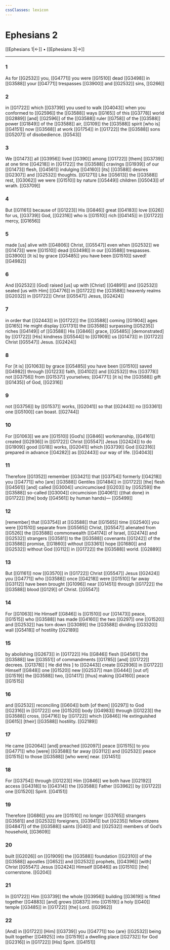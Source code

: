 ```yaml
---
cssClasses: lexicon
---
```


# Ephesians 2

[[Ephesians 1|←]] • [[Ephesians 3|→]]

---

### 1
As for [[G2532]] you, [[G4771]] you were [[G1510]] dead [[G3498]] in [[G3588]] your [[G4771]] trespasses [[G3900]] and [[G2532]] sins, [[G266]]

### 2
in [[G1722]] which [[G3739]] you used to walk [[G4043]] when you conformed to [[G2596]] the [[G3588]] ways [[G165]] of this [[G3778]] world [[G2889]] [and] [[G2596]] of the [[G3588]] ruler [[G758]] of the [[G3588]] power [[G1849]] of the [[G3588]] air, [[G109]] the [[G3588]] spirit [who is] [[G4151]] now [[G3568]] at work [[G1754]] in [[G1722]] the [[G3588]] sons [[G5207]] of disobedience. [[G543]]

### 3
We [[G1473]] all [[G3956]] lived [[G390]] among [[G1722]] [them] [[G3739]] at one time [[G4218]] in [[G1722]] the [[G3588]] cravings [[G1939]] of our [[G1473]] flesh, [[G4561]] indulging [[G4160]] [its] [[G3588]] desires [[G2307]] and [[G2532]] thoughts. [[G1271]] Like [[G5613]] the [[G3588]] rest, [[G3062]] we were [[G1510]] by nature [[G5449]] children [[G5043]] of wrath. [[G3709]]

### 4
But [[G1161]] because of [[G1223]] His [[G846]] great [[G4183]] love [[G26]] for us, [[G3739]] God, [[G2316]] who is [[G1510]] rich [[G4145]] in [[G1722]] mercy, [[G1656]]

### 5
made [us] alive with [[G4806]] Christ, [[G5547]] even when [[G2532]] we [[G1473]] were [[G1510]] dead [[G3498]] in our [[G3588]] trespasses. [[G3900]] [It is] by grace [[G5485]] you have been [[G1510]] saved! [[G4982]]

### 6
And [[G2532]] [God] raised [us] up with [Christ] [[G4891]] and [[G2532]] seated [us with Him] [[G4776]] in [[G1722]] the [[G3588]] heavenly realms [[G2032]] in [[G1722]] Christ [[G5547]] Jesus, [[G2424]]

### 7
in order that [[G2443]] in [[G1722]] the [[G3588]] coming [[G1904]] ages [[G165]] He might display [[G1731]] the [[G3588]] surpassing [[G5235]] riches [[G4149]] of [[G3588]] His [[G846]] grace, [[G5485]] [demonstrated] by [[G1722]] [His] kindness [[G5544]] to [[G1909]] us [[G1473]] in [[G1722]] Christ [[G5547]] Jesus. [[G2424]]

### 8
For [it is] [[G1063]] by grace [[G5485]] you have been [[G1510]] saved [[G4982]] through [[G1223]] faith, [[G4102]] and [[G2532]] this [[G3778]] not [[G3756]] from [[G1537]] yourselves; [[G4771]] [it is] the [[G3588]] gift [[G1435]] of God, [[G2316]]

### 9
not [[G3756]] by [[G1537]] works, [[G2041]] so that [[G2443]] no [[G3361]] one [[G5100]] can boast. [[G2744]]

### 10
For [[G1063]] we are [[G1510]] [God’s] [[G846]] workmanship, [[G4161]] created [[G2936]] in [[G1722]] Christ [[G5547]] Jesus [[G2424]] to do [[G1909]] good [[G18]] works, [[G2041]] which [[G3739]] God [[G2316]] prepared in advance [[G4282]] as [[G2443]] our way of life. [[G4043]]

### 11
Therefore [[G1352]] remember [[G3421]] that [[G3754]] formerly [[G4218]] you [[G4771]] who [are] [[G3588]] Gentiles [[G1484]] in [[G1722]] [the] flesh [[G4561]] [and] called [[G3004]] uncircumcised [[G203]] by [[G5259]] the [[G3588]] so-called [[G3004]] circumcision [[G4061]] ({that done} in [[G1722]] [the] body [[G4561]] by human hands)— [[G5499]]

### 12
[remember] that [[G3754]] at [[G3588]] that [[G1565]] time [[G2540]] you were [[G1510]] separate from [[G5565]] Christ, [[G5547]] alienated from [[G526]] the [[G3588]] commonwealth [[G4174]] of Israel, [[G2474]] and [[G2532]] strangers [[G3581]] to the [[G3588]] covenants [[G1242]] of the [[G3588]] promise, [[G1860]] without [[G3361]] hope [[G1680]] and [[G2532]] without God [[G112]] in [[G1722]] the [[G3588]] world. [[G2889]]

### 13
But [[G1161]] now [[G3570]] in [[G1722]] Christ [[G5547]] Jesus [[G2424]] you [[G4771]] who [[G3588]] once [[G4218]] were [[G1510]] far away [[G3112]] have been brought [[G1096]] near [[G1451]] through [[G1722]] the [[G3588]] blood [[G129]] of Christ. [[G5547]]

### 14
For [[G1063]] He Himself [[G846]] is [[G1510]] our [[G1473]] peace, [[G1515]] who [[G3588]] has made [[G4160]] the two [[G297]] one [[G1520]] and [[G2532]] has torn down [[G3089]] the [[G3588]] dividing [[G3320]] wall [[G5418]] of hostility [[G2189]]

### 15
by abolishing [[G2673]] in [[G1722]] His [[G846]] flesh [[G4561]] the [[G3588]] law [[G3551]] of commandments [[G1785]] [and] [[G1722]] decrees. [[G1378]] [ He did this ] to [[G2443]] create [[G2936]] in [[G1722]] Himself [[G848]] one [[G1520]] new [[G2537]] man [[G444]] [out of] [[G1519]] the [[G3588]] two, [[G1417]] [thus] making [[G4160]] peace [[G1515]]

### 16
and [[G2532]] reconciling [[G604]] both [of them] [[G297]] to God [[G2316]] in [[G1722]] one [[G1520]] body [[G4983]] through [[G1223]] the [[G3588]] cross, [[G4716]] by [[G1722]] which [[G846]] He extinguished [[G615]] [their] [[G3588]] hostility. [[G2189]]

### 17
He came [[G2064]] [and] preached [[G2097]] peace [[G1515]] to you [[G4771]] who [were] [[G3588]] far away [[G3112]] and [[G2532]] peace [[G1515]] to those [[G3588]] [who were] near. [[G1451]]

### 18
For [[G3754]] through [[G1223]] Him [[G846]] we both have [[G2192]] access [[G4318]] to [[G4314]] the [[G3588]] Father [[G3962]] by [[G1722]] one [[G1520]] Spirit. [[G4151]]

### 19
Therefore [[G686]] you are [[G1510]] no longer [[G3765]] strangers [[G3581]] and [[G2532]] foreigners, [[G3941]] but [[G235]] fellow citizens [[G4847]] of the [[G3588]] saints [[G40]] and [[G2532]] members of God’s household, [[G3609]]

### 20
built [[G2026]] on [[G1909]] the [[G3588]] foundation [[G2310]] of the [[G3588]] apostles [[G652]] and [[G2532]] prophets, [[G4396]] [with] Christ [[G5547]] Jesus [[G2424]] Himself [[G846]] as [[G1510]] [the] cornerstone. [[G204]]

### 21
In [[G1722]] Him [[G3739]] the whole [[G3956]] building [[G3619]] is fitted together [[G4883]] [and] grows [[G837]] into [[G1519]] a holy [[G40]] temple [[G3485]] in [[G1722]] [the] Lord. [[G2962]]

### 22
[And] in [[G1722]] [Him] [[G3739]] you [[G4771]] too {are} [[G2532]] being built together [[G4925]] into [[G1519]] a dwelling place [[G2732]] for God [[G2316]] in [[G1722]] [His] Spirit. [[G4151]]

